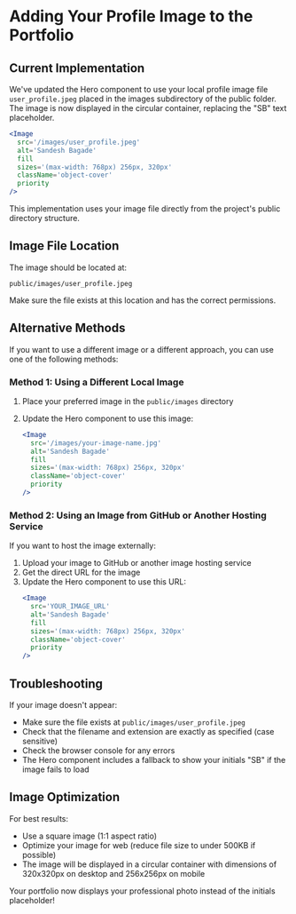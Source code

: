 # Adding Your Profile Image to the Portfolio

## Current Implementation

We've updated the Hero component to use your local profile image file `user_profile.jpeg` placed in the images subdirectory of the public folder. The image is now displayed in the circular container, replacing the "SB" text placeholder.

```jsx
<Image
  src='/images/user_profile.jpeg'
  alt='Sandesh Bagade'
  fill
  sizes='(max-width: 768px) 256px, 320px'
  className='object-cover'
  priority
/>
```

This implementation uses your image file directly from the project's public directory structure.

## Image File Location

The image should be located at:

```
public/images/user_profile.jpeg
```

Make sure the file exists at this location and has the correct permissions.

## Alternative Methods

If you want to use a different image or a different approach, you can use one of the following methods:

### Method 1: Using a Different Local Image

1. Place your preferred image in the `public/images` directory
2. Update the Hero component to use this image:

   ```jsx
   <Image
     src='/images/your-image-name.jpg'
     alt='Sandesh Bagade'
     fill
     sizes='(max-width: 768px) 256px, 320px'
     className='object-cover'
     priority
   />
   ```

### Method 2: Using an Image from GitHub or Another Hosting Service

If you want to host the image externally:

1. Upload your image to GitHub or another image hosting service
2. Get the direct URL for the image
3. Update the Hero component to use this URL:
   ```jsx
   <Image
     src='YOUR_IMAGE_URL'
     alt='Sandesh Bagade'
     fill
     sizes='(max-width: 768px) 256px, 320px'
     className='object-cover'
     priority
   />
   ```

## Troubleshooting

If your image doesn't appear:

- Make sure the file exists at `public/images/user_profile.jpeg`
- Check that the filename and extension are exactly as specified (case sensitive)
- Check the browser console for any errors
- The Hero component includes a fallback to show your initials "SB" if the image fails to load

## Image Optimization

For best results:

- Use a square image (1:1 aspect ratio)
- Optimize your image for web (reduce file size to under 500KB if possible)
- The image will be displayed in a circular container with dimensions of 320x320px on desktop and 256x256px on mobile

Your portfolio now displays your professional photo instead of the initials placeholder!
